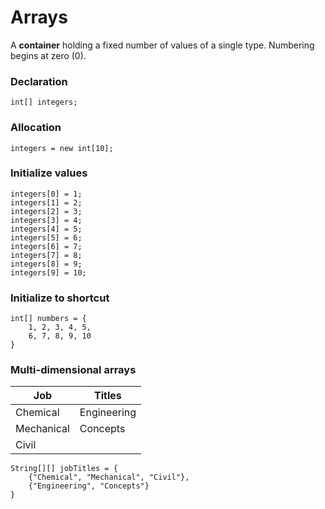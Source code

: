 # Arrays

A **container** holding a fixed number of values of a single type. Numbering begins at zero (0).

### Declaration
```
int[] integers;
```

### Allocation
```
integers = new int[10];
```

### Initialize values
```
integers[0] = 1;
integers[1] = 2;
integers[2] = 3;
integers[3] = 4;
integers[4] = 5;
integers[5] = 6;
integers[6] = 7;
integers[7] = 8;
integers[8] = 9;
integers[9] = 10;
```

### Initialize to shortcut
```
int[] numbers = {
    1, 2, 3, 4, 5,
    6, 7, 8, 9, 10
}
```

### Multi-dimensional arrays

| Job        | Titles      |
| ---------- | ----------- |
| Chemical   | Engineering |
| Mechanical | Concepts    |
| Civil      |             |

```
String[][] jobTitles = {
    {"Chemical", "Mechanical", "Civil"},
    {"Engineering", "Concepts"}
}
```
